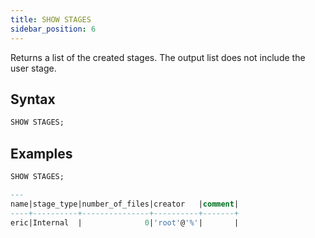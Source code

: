```yaml
---
title: SHOW STAGES
sidebar_position: 6
---
```


Returns a list of the created stages. The output list does not include the user stage.

## Syntax

```sql
SHOW STAGES;
```

## Examples

```sql
SHOW STAGES;

---
name|stage_type|number_of_files|creator   |comment|
----+----------+---------------+----------+-------+
eric|Internal  |              0|'root'@'%'|       |
```